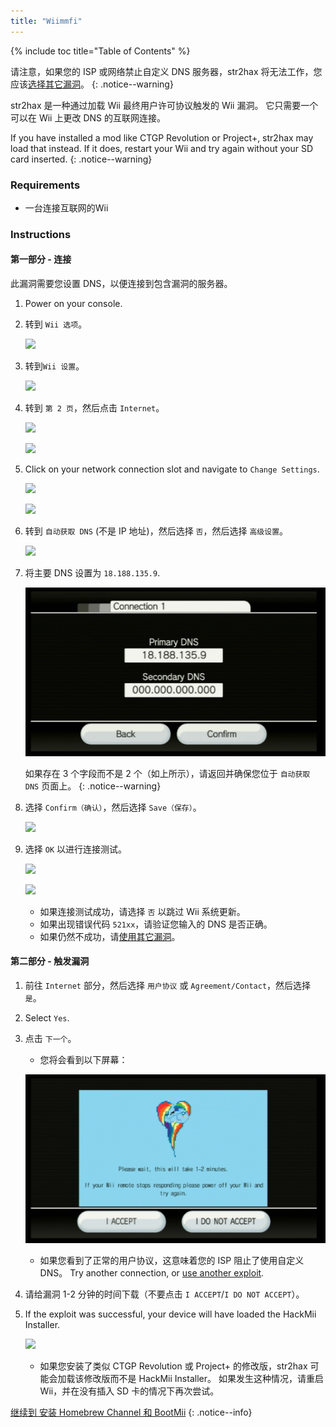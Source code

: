 ```yaml
---
title: "Wiimmfi"
---
```


{% include toc title="Table of Contents" %}

请注意，如果您的 ISP 或网络禁止自定义 DNS 服务器，str2hax 将无法工作，您应该[选择其它漏洞](get-started)。
{: .notice--warning}

str2hax 是一种通过加载 Wii 最终用户许可协议触发的 Wii 漏洞。 它只需要一个可以在 Wii 上更改 DNS 的互联网连接。

If you have installed a mod like CTGP Revolution or Project+, str2hax may load that instead. If it does, restart your Wii and try again without your SD card inserted.
{: .notice--warning}

### Requirements

* 一台连接互联网的Wii

### Instructions

#### 第一部分 - 连接

此漏洞需要您设置 DNS，以便连接到包含漏洞的服务器。

1. Power on your console.
1. 转到 `Wii 选项`。

    ![](/images/riiconnect24/Internet_1.png)

1. 转到`Wii 设置`。

    ![](/images/riiconnect24/Internet_2.png)

1. 转到 `第 2 页`，然后点击 `Internet`。

    ![](/images/riiconnect24/Internet_3.png)

    ![](/images/riiconnect24/Internet_4.png)

1. Click on your network connection slot and navigate to `Change Settings`.

    ![](/images/riiconnect24/Internet_5.png)

    ![](/images/riiconnect24/Internet_6.png)

1. 转到 `自动获取 DNS` (不是 IP 地址)，然后选择 `否`，然后选择 `高级设置`。

    ![](/images/riiconnect24/Internet_7.png)

1. 将主要 DNS 设置为 `18.188.135.9`.

    ![](/images/exploits/str2hax/dns.png)

    如果存在 3 个字段而不是 2 个（如上所示），请返回并确保您位于 `自动获取 DNS` 页面上。
    {: .notice--warning}

1. 选择 `Confirm（确认）`，然后选择 `Save（保存）`。

    ![](/images/riiconnect24/Internet_10.png)

1. 选择 `OK` 以进行连接测试。

    ![](/images/riiconnect24/Internet_11.png)

    ![](/images/riiconnect24/Internet_12.png)

    + 如果连接测试成功，请选择 `否` 以跳过 Wii 系统更新。
    + 如果出现错误代码 `521xx`，请验证您输入的 DNS 是否正确。
    + 如果仍然不成功，请[使用其它漏洞](get-started)。

#### 第二部分 - 触发漏洞

1. 前往 `Internet` 部分，然后选择 `用户协议` 或 `Agreement/Contact`，然后选择 `是`。
1. Select `Yes`.
1. 点击 `下一个`。
    + 您将会看到以下屏幕：

    ![](/images/exploits/str2hax/EULA.png)

    + 如果您看到了正常的用户协议，这意味着您的 ISP 阻止了使用自定义 DNS。 Try another connection, or [use another exploit](get-started).

1. 请给漏洞 1-2 分钟的时间下载（不要点击 `I ACCEPT`/`I DO NOT ACCEPT`）。
1. If the exploit was successful, your device will have loaded the HackMii Installer.

    ![](/images/hackmii/scam.png)

    + 如果您安装了类似 CTGP Revolution 或 Project+ 的修改版，str2hax 可能会加载该修改版而不是 HackMii Installer。 如果发生这种情况，请重启 Wii，并在没有插入 SD 卡的情况下再次尝试。

[继续到 安装 Homebrew Channel 和 BootMii](hbc)
{: .notice--info}
